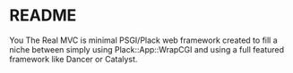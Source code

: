 # README #

You The Real MVC is minimal PSGI/Plack web framework created to fill a niche between simply using Plack::App::WrapCGI and using a full featured framework like Dancer or Catalyst.
